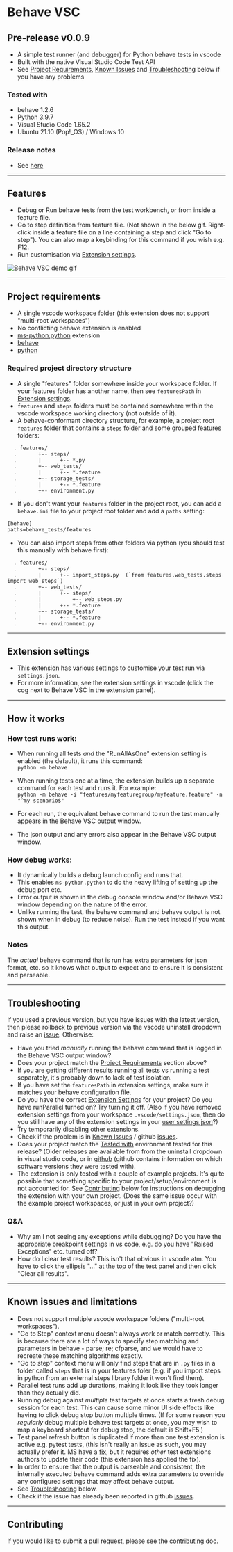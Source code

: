 # Behave VSC 

## Pre-release v0.0.9
- A simple test runner (and debugger) for Python behave tests in vscode
- Built with the native Visual Studio Code Test API  
- See [Project Requirements](#project-requirements), [Known Issues](#known-issues-and-limitations) and [Troubleshooting](#troubleshooting) below if 
you have any problems

### Tested with
- behave 1.2.6
- Python 3.9.7
- Visual Studio Code 1.65.2
- Ubuntu 21.10 (Pop!_OS) / Windows 10

### Release notes
- See [here](https://github.com/jimasp/behave-vsc/releases)

---
## Features

- Debug or Run behave tests from the test workbench, or from inside a feature file.
- Go to step definition from feature file. (Not shown in the below gif. Right-click inside a feature file on a line 
containing a step and click "Go to step"). You can also map a keybinding for this command if you wish e.g. F12.
- Run customisation via [Extension settings](#extension-settings).


![Behave VSC demo gif](https://github.com/jimasp/behave-vsc/raw/main/images/behave-vsc.gif)


---
## Project requirements
- A single vscode workspace folder (this extension does not support "multi-root workspaces")
- No conflicting behave extension is enabled
- [ms-python.python](https://marketplace.visualstudio.com/items?itemName=ms-python.python) extension
- [behave](https://behave.readthedocs.io)
- [python](https://www.python.org/) 

### Required project directory structure
- A single "features" folder somewhere inside your workspace folder. If your features folder has another name, then see `featuresPath` 
in [Extension settings](#extension-settings).
- `features` and `steps` folders must be contained somewhere within the vscode workspace working directory (not outside of it).
- A behave-conformant directory structure, for example, a project root `features` folder that contains a `steps` folder and some grouped features 
folders:
```  
  . features/  
  .       +-- steps/  
  .       |      +-- *.py  
  .       +-- web_tests/  
  .       |      +-- *.feature  
  .       +-- storage_tests/  
  .       |      +-- *.feature  
  .       +-- environment.py
```
 - If you don't want your `features` folder in the project root, you can add a `behave.ini` file to your project root 
folder and add a `paths` setting:
```
[behave]
paths=behave_tests/features 
```
- You can also import steps from other folders via python (you should test this manually with behave first):
```  
  . features/  
  .       +-- steps/  
  .       |      +-- import_steps.py  (`from features.web_tests.steps import web_steps`)
  .       +-- web_tests/  
  .       |      +-- steps/
  .       |          +-- web_steps.py
  .       |      +-- *.feature  
  .       +-- storage_tests/  
  .       |      +-- *.feature  
  .       +-- environment.py
```

---
## Extension settings

- This extension has various settings to customise your test run via `settings.json`.  
- For more information, see the extension settings in vscode (click the cog next to Behave VSC in the extension panel).

---  
## How it works

### How test runs work:

- When running all tests _and_ the "RunAllAsOne" extension setting is enabled (the default), it runs this command:  
`python -m behave`

- When running tests one at a time, the extension builds up a separate command for each test and runs it. For example:  
`python -m behave -i "features/myfeaturegroup/myfeature.feature" -n "^my scenario$"`

- For each run, the equivalent behave command to run the test manually appears in the Behave VSC output window.
- The json output and any errors also appear in the Behave VSC output window.

### How debug works:

- It dynamically builds a debug launch config and runs that.    
- This enables `ms-python.python` to do the heavy lifting of setting up the debug port etc.
- Error output is shown in the debug console window and/or Behave VSC window depending on the nature of the error.
- Unlike running the test, the behave command and behave output is not shown when in debug (to reduce noise). Run the test instead if you want this 
output.

### Notes

The _actual_ behave command that is run has extra parameters for json format, etc. so it knows what output to expect and to ensure it is 
consistent and parseable.

---
## Troubleshooting
If you used a previous version, but you have issues with the latest version, then please rollback to previous version via the vscode uninstall 
dropdown and raise an [issue](https://github.com/jimasp/behave-vsc/issues). Otherwise:
- Have you tried _manually_ running the behave command that is logged in the Behave VSC output window?
- Does your project match the [Project Requirements](#project-requirements) section above?
- If you are getting different results running all tests vs running a test separately, it's probably down to lack of test isolation.
- If you have set the `featuresPath` in extension settings, make sure it matches your behave configuration file.
- Do you have the correct [Extension Settings](#extension-settings) for your project? Do you have runParallel turned on? Try turning it off. (Also if 
you have removed extension settings from your 
workspace `.vscode/settings.json`, then do you still have any of the extension settings in your 
[user settings json](https://code.visualstudio.com/docs/getstarted/settings#_settings-file-locations)?)
- Try temporarily disabling other extensions.
- Check if the problem is in [Known Issues](#known-issues-and-limitations) / github [issues](https://github.com/jimasp/behave-vsc/issues).
- Does your project match the [Tested with](#tested-with) environment tested for this release? (Older releases are available from from the uninstall 
dropdown in visual studio code, or in 
[github](https://github.com/jimasp/behave-vsc/releases) (github contains information on which software versions they were tested with).
- The extension is only tested with a couple of example projects. It's quite possible that something specific to your project/setup/environment is 
not accounted for. See [Contributing](#contributing) below for instructions on debugging the extension with your own project. (Does the 
same issue occur with the example project workspaces, or just in your own project?) 
### Q&A
- Why am I not seeing any exceptions while debugging? Do you have the appropriate breakpoint settings in vs code, e.g. do you have 
"Raised Exceptions" etc. turned off?
- How do I clear test results? This isn't that obvious in vscode atm. You have to click the ellipsis "..." at the top of the test panel and then click 
"Clear all results".

---
## Known issues and limitations

- Does not support multiple vscode workspace folders ("multi-root workspaces").
- "Go to Step" context menu doesn't always work or match correctly. This is because there are a lot of ways to specify step matching and parameters 
in behave - parse;  re; cfparse, and we would have to recreate these matching algorithms exactly. 
- "Go to step" context menu will only find steps that are in `.py` files in a folder called `steps` that is in your features foler (e.g. if you 
import steps in python from an external steps library folder it won't find them). 
- Parallel test runs add up durations, making it look like they took longer than they actually did.
- Running debug against _multiple_ test targets at once starts a fresh debug session for each test. This can cause some minor UI side effects like 
having to click debug stop button multiple times. (If for some reason you _regularly_ debug multiple behave test targets at once, you may wish to map 
a keyboard shortcut for debug stop, the default is Shift+F5.) 
- Test panel refresh button is duplicated if more than one test extension is active e.g. pytest tests, (this isn't really an issue as such, you may 
actually prefer it. MS have a [fix](https://github.com/microsoft/vscode/issues/139737), but it requires _other_ test extensions authors to update
their code (this extension has applied the fix).
- In order to ensure that the output is parseable and consistent, the internally executed behave command adds extra parameters to override any 
configured settings that may affect behave output.
- See [Troubleshooting](#troubleshooting) below.
- Check if the issue has already been reported in github [issues](https://github.com/jimasp/behave-vsc/issues).


---
## Contributing

If you would like to submit a pull request, please see the [contributing](CONTRIBUTING.md) doc.

